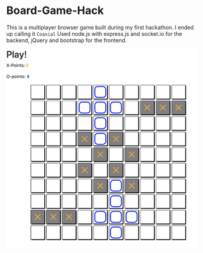 # Board-Game-Hack

This is a multiplayer browser game built during my first hackathon. I ended up calling it `Coaxial`
Used node.js with express.js and socket.io for the backend, jQuery and bootstrap for the frontend.

![alt text](https://github.com/Melbourneandrew/Board-Game-Hack/blob/master/Screen%20Shot%202021-01-10%20at%206.47.32%20AM.png?raw=true)
